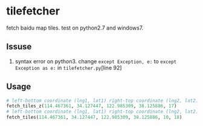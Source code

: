 # tilefetcher
fetch baidu map tiles.
test on python2.7 and windows7.

## Issuse
1. syntax error on python3. change `except Exception, e:` to `except Exception as e:` in `tilefetcher.py`[line 92]

## Usage
``` python
# left-bottom coordinate (lng1, lat1) right-top coordinate (lng2, lat2) zoomlevel(z)
fetch_tiles_z(114.467361, 34.127447, 122.985309, 38.125886, 17)
# left-bottom coordinate (lng1, lat1) right-top coordinate (lng2, lat2) zoomlevel range(z1, z2)
fetch_tiles(114.467361, 34.127447, 122.985309, 38.125886, 10, 18)
```
